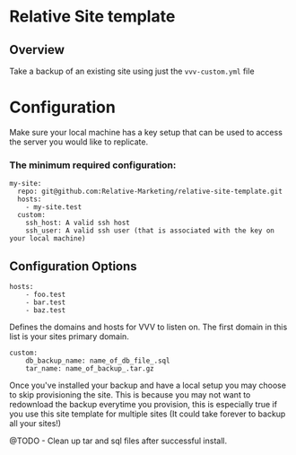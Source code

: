 # Relative Site template

## Overview

Take a backup of an existing site using just the `vvv-custom.yml` file

# Configuration

Make sure your local machine has a key setup that can be used to access the server you would like to replicate.

### The minimum required configuration:

```
my-site:
  repo: git@github.com:Relative-Marketing/relative-site-template.git
  hosts:
    - my-site.test
  custom:
    ssh_host: A valid ssh host
    ssh_user: A valid ssh user (that is associated with the key on your local machine)
```

## Configuration Options

```
hosts:
    - foo.test
    - bar.test
    - baz.test
```

Defines the domains and hosts for VVV to listen on.
The first domain in this list is your sites primary domain.

```
custom:
    db_backup_name: name_of_db_file_.sql
    tar_name: name_of_backup_.tar.gz
```

Once you've installed your backup and have a local setup you may choose to skip provisioning the site. This is because you may not want to redownload the backup everytime you provision, this is especially true if you use this site template for multiple sites (It could take forever to backup all your sites!)

@TODO - Clean up tar and sql files after successful install.
